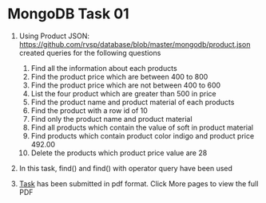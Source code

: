 # MongoDB Task 01

1. Using Product JSON: https://github.com/rvsp/database/blob/master/mongodb/product.json created queries for the following questions

    1. Find all the information about each products
    2. Find the product price which are between 400 to 800
    3. Find the product price which are not between 400 to 600
    4. List the four product which are greater than 500 in price 
    5. Find the product name and product material of each products
    6. Find the product with a row id of 10
    7. Find only the product name and product material
    8. Find all products which contain the value of soft in product material 
    9. Find products which contain product color indigo  and product price 492.00
    10. Delete the products which product price value are 28

2. In this task, find() and find() with operator query have been used
3. [Task](./MongoDB%20Task%2001.pdf) has been submitted in pdf format. Click More pages to view the full PDF


